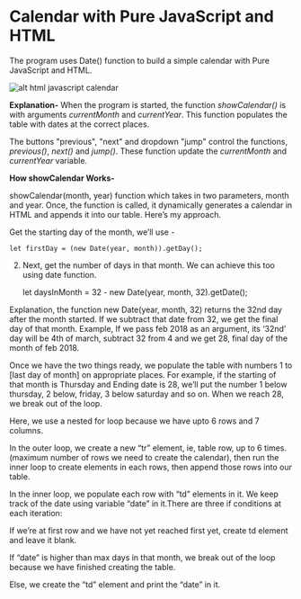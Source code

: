 # Calendar with Pure JavaScript and HTML

The program uses Date() function to build a simple calendar with Pure JavaScript and HTML.

![alt html javascript calendar](https://cdn-images-1.medium.com/max/800/1*7nkXuZNIB7UUdSFKdIZHVQ.png)

**Explanation-** When the program is started, the function *showCalendar()* is with arguments *currentMonth* and *currentYear*. 
This function populates the table with dates at the correct places. 

The buttons "previous", "next" and dropdown "jump" control the functions, *previous()*, *next()* and *jump()*. 
These function update the *currentMonth* and *currentYear* variable. 

**How showCalendar Works-** 

showCalendar(month, year) function which takes in two parameters, month and year. Once, the function is called, it dynamically generates a calendar in HTML and appends it into our table. Here’s my approach.

Get the starting day of the month, we’ll use -

    let firstDay = (new Date(year, month)).getDay();
2. Next, get the number of days in that month. We can achieve this too using date function.


    let daysInMonth = 32 - new Date(year, month, 32).getDate();

Explanation, the function new Date(year, month, 32) returns the 32nd day after the month started. If we subtract that date from 32, we get the final day of that month. Example, If we pass feb 2018 as an argument, its ‘32nd’ day will be 4th of march, subtract 32 from 4 and we get 28, final day of the month of feb 2018.

Once we have the two things ready, we populate the table with numbers 1 to [last day of month] on appropriate places. For example, if the starting of that month is Thursday and Ending date is 28, we’ll put the number 1 below thursday, 2 below, friday, 3 below saturday and so on. When we reach 28, we break out of the loop.

Here, we use a nested for loop because we have upto 6 rows and 7 columns.

In the outer loop, we create a new “tr” element, ie, table row, up to 6 times. (maximum number of rows we need to create the calendar), then run the inner loop to create elements in each rows, then append those rows into our table.

In the inner loop, we populate each row with “td” elements in it. We keep track of the date using variable “date” in it.There are three if conditions at each iteration:

If we’re at first row and we have not yet reached first yet, create td element and leave it blank.

If “date” is higher than max days in that month, we break out of the loop because we have finished creating the table.

Else, we create the “td” element and print the “date” in it. 
